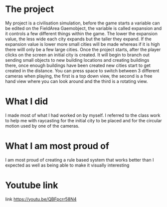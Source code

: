 # The project
My project is a civilisation simulation, before the game starts a variable can be edited on the FieldArea Gaemobject, the variable is called expansion and it controls a few different things within the game. The lower the expansion value, the less wide each city expands but the taller they expand. If the expansion value is lower more small cities will be made whereas if it is high there willl only be a few large cities. Once the project starts, after the player clicks on the screen an initial city is created. It will begin to branch out sending small objects to new building locations and creating buildings there, once enough buildings have been created new cities start to get created in the distance. You can press space to switch between 3 different cameras when playing, the first is a top down view, the second is a free hand view where you can look around and the third is a rotating view.

# What I did
I made most of what I had worked on by myself. I referred to the class work to help me with raycasting for the initial city to be placed and for the circular motion used by one of the cameras.

# What I am most proud of
I am most proud of creating a rule based system that works better than I expected as well as being able to make it visually interesting

# Youtube link
link https://youtu.be/QBFpcrr58N4
